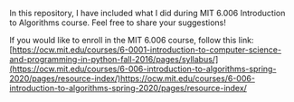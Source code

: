 In this repository, I have included what I did during MIT 6.006 Introduction to Algorithms course.
Feel free to share your suggestions!

If you would like to enroll in the MIT 6.006 course, follow this link: [https://ocw.mit.edu/courses/6-0001-introduction-to-computer-science-and-programming-in-python-fall-2016/pages/syllabus/](https://ocw.mit.edu/courses/6-006-introduction-to-algorithms-spring-2020/pages/resource-index/)https://ocw.mit.edu/courses/6-006-introduction-to-algorithms-spring-2020/pages/resource-index/
